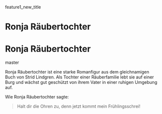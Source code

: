 ﻿feature1_new_title
# Ronja Räubertochter

# Ronja Räubertochter 
master

Ronja Räubertochter ist eine starke Romanfigur aus dem gleichnamigen Buch von Strid Lindgren. Als Tochter einer Räuberfamilie lebt sie auf einer Burg und wächst gut geschützt von ihrem Vater in einer ruhigen Umgebung auf. 

Wie Ronja Räubertochter sagte:
> Halt dir die Ohren zu, denn jetzt kommt mein Frühlingsschrei!